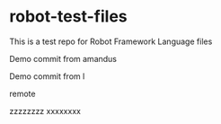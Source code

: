 # robot-test-files

This is a test repo for Robot Framework Language files

Demo commit from amandus


Demo commit from l

remote


zzzzzzzz
xxxxxxxx
